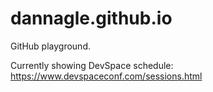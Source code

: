 # dannagle.github.io
GitHub playground.

Currently showing DevSpace schedule:
https://www.devspaceconf.com/sessions.html
